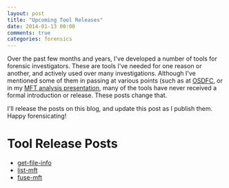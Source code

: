 ```yaml
---
layout: post
title: "Upcoming Tool Releases"
date: 2014-01-13 00:00
comments: true
categories: forensics
---
```


Over the past few months and years, I've developed a number of tools
for forensic investigators. These are tools I've needed for
one reason or another, and actively used over many investigations.
Although I've mentioned some of them in passing at various points
(such as at 
[OSDFC](http://cdn2.hubspot.net/hub/165417/file-377400132-pdf/presentations/osdf-2013/Willi_Ballenthin.pdf), 
or in my 
[MFT analysis presentation](/blog/2013/12/13/mft-analysis-presentation), 
many of the tools have never received a formal introduction or release. 
These posts change that.

I'll release the posts on this blog, and update this post as I 
publish them. Happy forensicating!


Tool Release Posts
==================

  - [get-file-info](/blog/2014/01/13/tool-release-get-file-info/)
  - [list-mft](/blog/2014/01/15/tool-release-list-mft/)
  - [fuse-mft](/blog/2014/01/16/tool-release-fuse-mft/)
